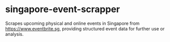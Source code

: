 # singapore-event-scrapper
Scrapes upcoming physical and online events in Singapore from https://www.eventbrite.sg, providing structured event data for further use or analysis.
